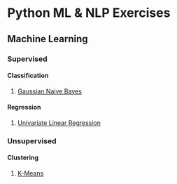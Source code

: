 # Python ML & NLP Exercises

## Machine Learning

### Supervised

#### Classification

1. [Gaussian Naive Bayes](supervised/classification/naive_bayes.ipynb)

#### Regression

1. [Univariate Linear Regression](supervised/regression/linear_regression.ipynb)

### Unsupervised

#### Clustering

1. [K-Means](unsupervised/clustering/kmeans.ipynb)

